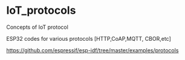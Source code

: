 # IoT_protocols
Concepts of IoT protocol


ESP32 codes for various protocols [HTTP,CoAP,MQTT, CBOR,etc]                       

https://github.com/espressif/esp-idf/tree/master/examples/protocols
